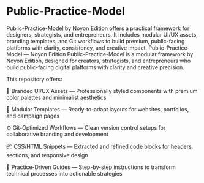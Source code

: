 # Public-Practice-Model
Public-Practice-Model by Noyon Edition offers a practical framework for designers, strategists, and entrepreneurs. It includes modular UI/UX assets, branding templates, and Git workflows to build premium, public-facing platforms with clarity, consistency, and creative impact.
Public-Practice-Model — Noyon Edition
Public-Practice-Model is a modular framework by Noyon Edition, designed for creators, strategists, and entrepreneurs who build public-facing digital platforms with clarity and creative precision.

This repository offers:

🎨 Branded UI/UX Assets — Professionally styled components with premium color palettes and minimalist aesthetics

🧩 Modular Templates — Ready-to-adapt layouts for websites, portfolios, and campaign pages

⚙️ Git-Optimized Workflows — Clean version control setups for collaborative branding and development

📦 CSS/HTML Snippets — Extracted and refined code blocks for headers, sections, and responsive design

🧠 Practice-Driven Guides — Step-by-step instructions to transform technical processes into actionable strategies
